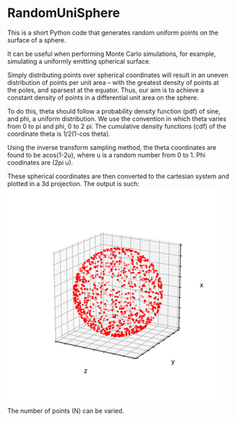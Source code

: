 # RandomUniSphere
This is a short Python code that generates random uniform points on the surface of a sphere. 

It can be useful when performing Monte Carlo simulations, for example, simulating a uniformly emitting spherical surface.

Simply distributing points over spherical coordinates will result in an uneven distribution of points per unit area – with the greatest density of points at the poles, and sparsest at the equator. Thus, our aim is to achieve a constant density of points in a differential unit area on the sphere.

To do this, theta should follow a probability density function (pdf) of sine, and phi, a uniform distribution. We use the convention in which theta varies from 0 to pi and phi, 0 to 2 pi. The cumulative density functions (cdf) of the coordinate theta is 1/2(1-cos theta).

Using the inverse transform sampling method, the theta coordinates are found to be acos(1-2u), where u is a random number from 0 to 1. Phi coodinates are (2pi u).

These spherical coordinates are then converted to the cartesian system and plotted in a 3d projection. The output is such:
![Screenshot](sphere.png)

The number of points (N) can be varied.
